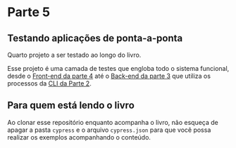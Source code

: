 # Parte 5
## Testando aplicações de ponta-a-ponta
Quarto projeto a ser testado ao longo do livro.

Esse projeto é uma camada de testes que engloba todo o sistema funcional, desde o [Front-end da parte 4](../04-testando-aplicacoes-front-end) até o [Back-end da parte 3](../03-testando-aplicacoes-back-end) que utiliza os processos da [CLI da Parte 2](../02-aplicando-testes-unitarios-em-uma-cli).

## Para quem está lendo o livro
Ao clonar esse repositório enquanto acompanha o livro, não esqueça de apagar a pasta `cypress` e o arquivo `cypress.json` para que você possa realizar os exemplos acompanhando o conteúdo.
